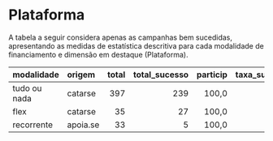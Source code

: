# Plataforma

A tabela a seguir considera apenas as campanhas bem sucedidas, apresentando as medidas
de estatística descritiva para cada modalidade de financiamento e dimensão em destaque
(Plataforma).

| modalidade   | origem   |   total |   total_sucesso |   particip |   taxa_sucesso |   valor_sucesso |   media_sucesso |   std_sucesso |   min_sucesso |   max_sucesso |
|:-------------|:---------|--------:|----------------:|-----------:|---------------:|----------------:|----------------:|--------------:|--------------:|--------------:|
| tudo ou nada | catarse  |     397 |             239 |      100,0 |           60,2 |      4.647.642,47 |        19.446,20 |      14.903,10 |        413,39 |      90.252,06 |
| flex         | catarse  |      35 |              27 |      100,0 |           77,1 |       199.905,62 |         7.403,91 |      15.926,00 |         25,11 |      79.806,29 |
| recorrente   | apoia.se |      33 |               5 |      100,0 |           15,2 |          301,40 |           60,28 |         60,43 |          5,06 |        160,00 |

